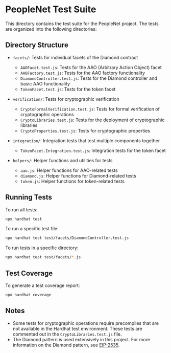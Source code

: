 # PeopleNet Test Suite

This directory contains the test suite for the PeopleNet project. The tests are organized into the following directories:

## Directory Structure

- `facets/`: Tests for individual facets of the Diamond contract
  - `AAOFacet.test.js`: Tests for the AAO (Arbitrary Action Object) facet
  - `AAOFactory.test.js`: Tests for the AAO factory functionality
  - `DiamondController.test.js`: Tests for the Diamond controller and basic AAO functionality
  - `TokenFacet.test.js`: Tests for the token facet

- `verification/`: Tests for cryptographic verification
  - `CryptoFormalVerification.test.js`: Tests for formal verification of cryptographic operations
  - `CryptoLibraries.test.js`: Tests for the deployment of cryptographic libraries
  - `CryptoProperties.test.js`: Tests for cryptographic properties

- `integration/`: Integration tests that test multiple components together
  - `TokenFacet.Integration.test.js`: Integration tests for the token facet

- `helpers/`: Helper functions and utilities for tests
  - `aao.js`: Helper functions for AAO-related tests
  - `diamond.js`: Helper functions for Diamond-related tests
  - `token.js`: Helper functions for token-related tests

## Running Tests

To run all tests:

```bash
npx hardhat test
```

To run a specific test file:

```bash
npx hardhat test test/facets/DiamondController.test.js
```

To run tests in a specific directory:

```bash
npx hardhat test test/facets/*.js
```

## Test Coverage

To generate a test coverage report:

```bash
npx hardhat coverage
```

## Notes

- Some tests for cryptographic operations require precompiles that are not available in the Hardhat test environment. These tests are commented out in the `CryptoLibraries.test.js` file.
- The Diamond pattern is used extensively in this project. For more information on the Diamond pattern, see [EIP-2535](https://eips.ethereum.org/EIPS/eip-2535). 